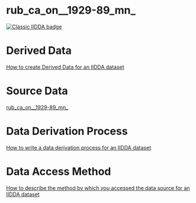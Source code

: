 
# rub_ca_on__1929-89_mn_

[![Classic IIDDA badge](https://img.shields.io/static/v1.svg?label=Lifecycle&message=Classic-IIDDA&color=blue)](https://github.com/davidearn/iidda/blob/main/LIFECYCLE.md)

# Derived Data

[How to create Derived Data for an IIDDA dataset](https://github.com/davidearn/iidda/blob/main/CONTRIBUTING.md)

# Source Data

[rub_ca_on__1929-89_mn_](https://raw.githubusercontent.com/davidearn/iidda/master/data/rub_ca_on__1929-89_mn_/source-data/rub_ca_on__1929-89_mn_.csv)

# Data Derivation Process

[How to write a data derivation process for an IIDDA dataset](https://github.com/davidearn/iidda/blob/main/CONTRIBUTING.md)

# Data Access Method

[How to describe the method by which _you_ accessed the data source for an IIDDA dataset](https://github.com/davidearn/iidda/blob/main/CONTRIBUTING.md)
